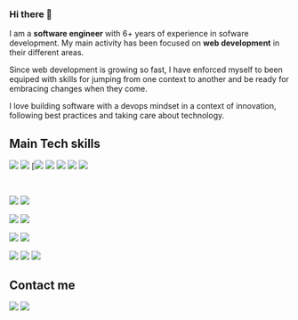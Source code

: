 ### Hi there 👋

I am a **software engineer** with 6+ years of experience in sofware development. My main activity has been focused on **web development** in their different areas.

Since web development is growing so fast, I have enforced myself to been equiped with skills for jumping from one context to another and be ready for embracing changes when they come.

I love building software with a devops mindset in a context of innovation, following best practices and taking care about technology.

## Main Tech skills

[![](https://img.shields.io/badge/Javascript-F7DF1E?style=for-the-badge&logo=javascript&logoColor=white&labelColor=000000)]()
[![](https://img.shields.io/badge/Typescript-007ACC?style=for-the-badge&logo=typescript&logoColor=white&labelColor=000000)]()
[![](https://img.shields.io/badge/React-61DAFB?style=for-the-badge&logo=react&logoColor=white&labelColor=000000)
[![](<https://img.shields.io/badge/Angular-DD003]()1?style=for-the-badge&logo=angular&logoColor=white&labelColor=000000>)]()
[![](https://img.shields.io/badge/Jest-C21325?style=for-the-badge&logo=jest&logoColor=white&labelColor=000000)]()
[![](https://img.shields.io/badge/CSS-F43059?style=for-the-badge&logo=css3&logoColor=white&labelColor=000000)]()
[![](https://img.shields.io/badge/HTML-E34F26?style=for-the-badge&logo=html5&logoColor=white&labelColor=000000)]()

</br>

[![](https://img.shields.io/badge/eslint-4B32C3?style=for-the-badge&logo=eslint&logoColor=white&labelColor=000000)]()
[![](https://img.shields.io/badge/prettier-F7B93E?style=for-the-badge&logo=prettier&logoColor=white&labelColor=000000)]()
</br>

[![](https://img.shields.io/badge/Node.js-339933?style=for-the-badge&logo=node.js&logoColor=white&labelColor=000000)]()
[![](https://img.shields.io/badge/Python-3776AB?style=for-the-badge&logo=python&logoColor=white&labelColor=000000)]()
</br>

[![](https://img.shields.io/badge/MongoDB-47A248?style=for-the-badge&logo=mongodb&logoColor=white&labelColor=000000)]()
[![](https://img.shields.io/badge/PostgreSQL-336791?style=for-the-badge&logo=nginx&logoColor=white&labelColor=000000)]()
</br>

[![](https://img.shields.io/badge/Docker-2496ED?style=for-the-badge&logo=postgresql&logoColor=white&labelColor=000000)]()
[![](https://img.shields.io/badge/Rancher-0075A8?style=for-the-badge&logo=rancher&logoColor=white&labelColor=000000)]()
[![](https://img.shields.io/badge/AWS-ff9900?style=for-the-badge&logo=amazon-aws&logoColor=white&labelColor=000000)]()

## Contact me

[![](https://img.shields.io/badge/info@fjfdev.com-82BC23?style=for-the-badge&logo=mail.ru&logoColor=white&labelColor=000000)](mailto:info@fjfdev.com)
[![](https://img.shields.io/badge/Linkedin-0077B5?style=for-the-badge&logo=linkedin&logoColor=white&labelColor=000000)](https://www.linkedin.com/in/fcojavierfernandezr/)
